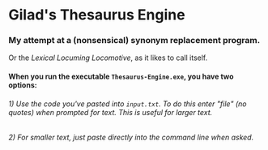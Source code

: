 # Gilad's Thesaurus Engine
### My attempt at a (nonsensical) synonym replacement program.

Or the *Lexical Locuming Locomotive*, as it likes to call itself.

&NewLine;
&NewLine;

#### When you run the executable `Thesaurus-Engine.exe`, you have two options:
###### 1) Use the code you've pasted into `input.txt`. To do this enter "file" (no quotes) when prompted for text. This is useful for larger text.
###### 2) For smaller text, just paste directly into the command line when asked.

